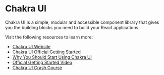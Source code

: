 # Chakra UI

Chakra UI is a simple, modular and accessible component library that gives you the building blocks you need to build your React applications.

Visit the following resources to learn more:

- [Chakra UI Website](https://chakra-ui.com/)
- [Chakra UI Official Getting Started](https://chakra-ui.com/docs/getting-started)
- [Why You Should Start Using Chakra UI](https://www.freecodecamp.org/news/why-should-you-start-using-chakraui/)
- [Official Getting Started Video](https://youtu.be/wI2vqXsjsIo)
- [Chakra UI Crash Course](https://youtu.be/s-bIsz-NR3c)
